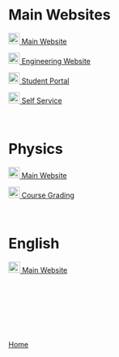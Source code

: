 <head>
  <link rel="shortcut icon" sizes="16x16 32x32 64x64" href="Favicon.png" type="image/x-icon" />
</head>

# Main Websites
<p><img src="https://cdn.vox-cdn.com/thumbor/FGgViEqt2ML--Uxw1Pu6Gw4rV8o=/0x0:800x400/1200x800/filters:focal(336x136:464x264)/cdn.vox-cdn.com/uploads/chorus_image/image/56187479/DHNkdRfXoAEp2VD.0.jpg" width="22" height="22"><a href="https://illinois.edu/" target="_blank"> Main Website</a></p>
<p><img src="https://cdn.vox-cdn.com/thumbor/FGgViEqt2ML--Uxw1Pu6Gw4rV8o=/0x0:800x400/1200x800/filters:focal(336x136:464x264)/cdn.vox-cdn.com/uploads/chorus_image/image/56187479/DHNkdRfXoAEp2VD.0.jpg" width="22" height="22"><a href="https://grainger.illinois.edu/" target="_blank"> Engineering Website</a></p>
<p><img src="https://cdn.vox-cdn.com/thumbor/FGgViEqt2ML--Uxw1Pu6Gw4rV8o=/0x0:800x400/1200x800/filters:focal(336x136:464x264)/cdn.vox-cdn.com/uploads/chorus_image/image/56187479/DHNkdRfXoAEp2VD.0.jpg" width="22" height="22"><a href="https://myillini.illinois.edu" target="_blank"> Student Portal</a></p>
<p><img src="https://cdn.vox-cdn.com/thumbor/FGgViEqt2ML--Uxw1Pu6Gw4rV8o=/0x0:800x400/1200x800/filters:focal(336x136:464x264)/cdn.vox-cdn.com/uploads/chorus_image/image/56187479/DHNkdRfXoAEp2VD.0.jpg" width="22" height="22"><a href="https://apps.uillinois.edu/selfservice/" target="_blank"> Self Service</a></p>

<br>

# Physics
<p><img src="https://i.ibb.co/XV6RD84/physics-2.jpg" width="22" height="22"><a href="https://courses.physics.illinois.edu/phys212/fa2020/index.html" target="_blank"> Main Website</a></p>
<p><img src="https://i.ibb.co/XV6RD84/physics-2.jpg" width="22" height="22"><a href="https://courses.physics.illinois.edu/phys212/fa2020/course-grading.html" target="_blank"> Course Grading</a></p>

<br>

# English
<p><img src="https://i.ibb.co/cJBwwr9/english-2.jpg" width="23" height="22"><a href="https://learn.illinois.edu/course/view.php?id=49974" target="_blank"> Main Website</a></p>

<br>
<br>
<br>
<br>
<br>
<br>
<p><a href="https://dantevasudevan.github.io/">Home</a></p>
